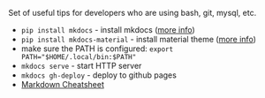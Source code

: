 Set of useful tips for developers who are using bash, git, mysql, etc.

- `pip install mkdocs` - install mkdocs ([more info](https://www.mkdocs.org/#installation))
- `pip install mkdocs-material` -  install material theme ([more info](https://github.com/squidfunk/mkdocs-material))
- make sure the PATH is configured: `export PATH="$HOME/.local/bin:$PATH"`
- `mkdocs serve` - start HTTP server
- `mkdocs gh-deploy` - deploy to github pages
- [Markdown Cheatsheet](https://github.com/adam-p/markdown-here/wiki/Markdown-Cheatsheet)
